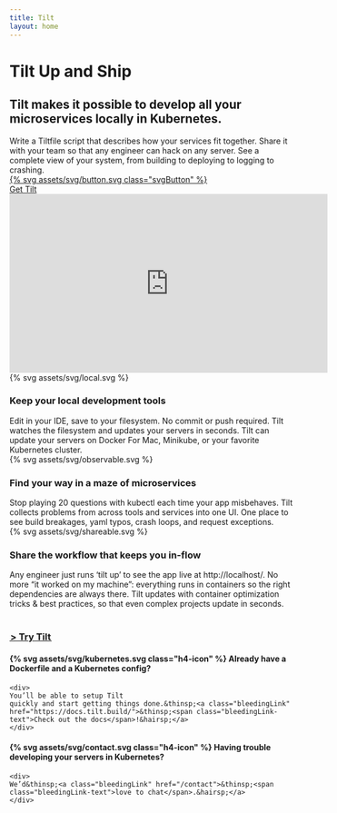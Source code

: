 ```yaml
---
title: Tilt
layout: home
---
```


# Tilt Up and Ship

## Tilt makes it possible to develop all your microservices locally in Kubernetes.

<div class="u-blockTwoThirds">
Write a Tiltfile script that describes how your services fit together. Share it
with your team so that any engineer can hack on any server. See a complete view
of your system, from building to deploying to logging to crashing.
</div>

<div class="block">
<div class="svgButton">
  <a class="imageLink" href="https://github.com/windmilleng/tilt">
    {% svg assets/svg/button.svg class="svgButton" %}
    <div class="fontLabel svgButton-text">
      Get Tilt
    </div>
  </a>
</div>
</div>

<div class="block u-padding16">
  <iframe class="u-boxShadow" width="560" height="315" src="https://www.youtube.com/embed/MGeUUmdtdKA" frameborder="0" allow="accelerometer; encrypted-media; gyroscope; picture-in-picture" allowfullscreen></iframe>
</div>

<div class="row u-marginBottom2_5">
  <div class="col-1of4">
    {% svg assets/svg/local.svg %}
  </div>
  <div class="col-3of4">
  <h3>Keep your local development tools</h3>

  <div>
  Edit in your IDE, save to your filesystem. No commit or push required. Tilt
  watches the filesystem and updates your servers in seconds. Tilt can update your
  servers on Docker For Mac, Minikube, or your favorite Kubernetes cluster.
  </div>
  </div>
</div>

<div class="row u-marginBottom2_5">
  <div class="col-1of4">
    <div>{% svg assets/svg/observable.svg %}</div>
  </div>
  <div class="col-3of4">
  <h3>Find your way in a maze of microservices</h3>

  <div>
  Stop playing 20 questions with kubectl each time your app misbehaves. Tilt
  collects problems from across tools and services into one UI. One place to see
  build breakages, yaml typos, crash loops, and request exceptions.
  </div>
  </div>
</div>

<div class="row u-marginBottom1_5">
  <div class="col-1of4">
    {% svg assets/svg/shareable.svg %}
  </div>
  <div class="col-3of4">
  <h3>Share the workflow that keeps you in-flow</h3>

  <div>
  Any engineer just runs ‘tilt up’ to see the app live at http://localhost/. No
  more “it worked on my machine”: everything runs in containers so the right
  dependencies are always there. Tilt updates with container optimization tricks &
  best practices, so that even complex projects update in seconds.
  </div>
  </div>
</div>

<div class="row u-marginBottom1_5">
  <div class="col-1of4">&nbsp;</div>
  <div class="col-3of4">
    <h3>
      <a href="https://github.com/windmilleng/tilt">
      &hairsp;&gt; Try Tilt&hairsp;
      </a>
    </h3>
  </div>
</div>

<div class="row u-marginBottom2_5">
  <div class="col-1of2">
    <h4>
      {% svg assets/svg/kubernetes.svg class="h4-icon" %}
      Already have a Dockerfile and a Kubernetes config?
    </h4>

    <div>
    You’ll be able to setup Tilt
    quickly and start getting things done.&thinsp;<a class="bleedingLink" href="https://docs.tilt.build/">&thinsp;<span class="bleedingLink-text">Check out the docs</span>!&hairsp;</a>
    </div>
  </div>

  <div class="col-1of2">
    <h4>
      {% svg assets/svg/contact.svg class="h4-icon" %}
      Having trouble developing your servers in Kubernetes?
    </h4>

    <div>
    We’d&thinsp;<a class="bleedingLink" href="/contact">&thinsp;<span class="bleedingLink-text">love to chat</span>.&hairsp;</a>
    </div>
  </div>
</div>
